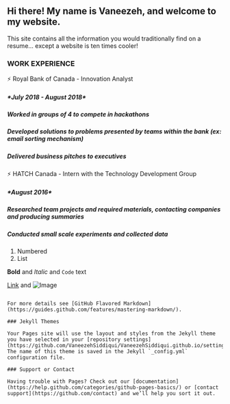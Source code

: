 ## Hi there! My name is Vaneezeh, and welcome to my website. 

This site contains all the information you would traditionally find on a resume... except a website is ten times cooler! 

### WORK EXPERIENCE 

:zap: Royal Bank of Canada - Innovation Analyst 
<h5> *July 2018 - August 2018* </h5> 
<h5> Worked in groups of 4 to compete in hackathons </h5> 
<h5>Developed solutions to problems presented by teams within the bank (ex: email sorting mechanism) </h5> 
<h5>Delivered business pitches to executives </h5> 

:zap: HATCH Canada - Intern with the Technology Development Group 
<h5> *August 2016* </h5> 
<h5> Researched team projects and required materials, contacting companies and producing summaries </h5> 
<h5> Conducted small scale experiments and collected data </h5> 


1. Numbered
2. List

**Bold** and _Italic_ and `Code` text

[Link](url) and ![Image](src)
```

For more details see [GitHub Flavored Markdown](https://guides.github.com/features/mastering-markdown/).

### Jekyll Themes

Your Pages site will use the layout and styles from the Jekyll theme you have selected in your [repository settings](https://github.com/VaneezehSiddiqui/VaneezehSiddiqui.github.io/settings). The name of this theme is saved in the Jekyll `_config.yml` configuration file.

### Support or Contact

Having trouble with Pages? Check out our [documentation](https://help.github.com/categories/github-pages-basics/) or [contact support](https://github.com/contact) and we’ll help you sort it out.
